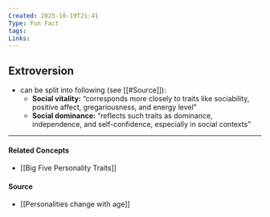 ```yaml
---
Created: 2025-10-19T21:41
Type: Fun Fact
tags:
Links:
---
```

## Extroversion



- can be split into following (see [[#Source]]):
	- **Social vitality:** “corresponds more closely to traits like sociability, positive affect, gregariousness, and energy level”
	- **Social dominance:** “reflects such traits as dominance, independence, and self-confidence, especially in social contexts”



---
#### Related Concepts
- [[Big Five Personality Traits]]

#### Source
- [[Personalities change with age]]
